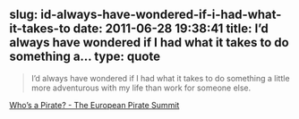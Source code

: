 slug: id-always-have-wondered-if-i-had-what-it-takes-to
date: 2011-06-28 19:38:41
title: I’d always have wondered if I had what it takes to do something a...
type: quote
---

> I’d always have wondered if I had what it takes to do something a little more adventurous with my life than work for someone else.

[Who’s a Pirate? - The European Pirate Summit](http://piratesummit.com/who%E2%80%99s-a-pirate/)
